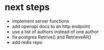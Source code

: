 # next steps
- implement server functions
- add openapi docs to an http endpoint
- use a list of authors instead of one author
- fix postgres Retrive() and RetrieveAll()
- add redis repo
